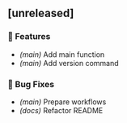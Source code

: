 ## [unreleased]

### 🚀 Features

- *(main)* Add main function
- *(main)* Add version command

### 🐛 Bug Fixes

- *(main)* Prepare workflows
- *(docs)* Refactor README
